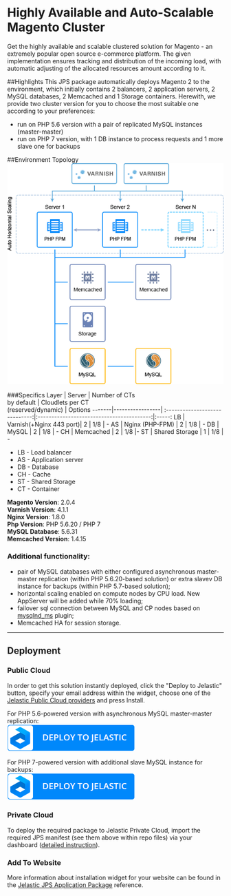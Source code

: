 # Highly Available and Auto-Scalable Magento Cluster

Get the highly available and scalable clustered solution for Magento - an extremely popular open source e-commerce platform. The given implementation ensures tracking and distribution of the incoming load, with automatic adjusting of the allocated resources amount according to it.

##Highlights
This JPS package automatically deploys Magento 2 to the environment, which initially contains 2 balancers, 2 application servers, 2 MySQL databases, 2 Memcached and 1 Storage containers. Herewith, we provide two cluster version for you to choose the most suitable one according to your preferences:
- run on PHP 5.6 version with a pair of replicated MySQL instances (master-master)
- run on PHP 7 version, with 1 DB instance to process requests and 1 more slave one for backups

##Environment Topology
![Cluster Topology](images/magento-cluster-topology.png)

###Specifics
 Layer | Server          | Number of CTs <br/> by default | Cloudlets per CT <br/> (reserved/dynamic) | Options
-------|-----------------| :-----------------------------:|:-----------------------------------------:|:-----:
LB     | Varnish(+Nginx 443 port)|           2                    |          1/8                               |   -
AS     | Nginx (PHP-FPM) |            2                   |         1/8                                |  -
DB     |      MySQL      |          2                     |          1/8                               |  -
CH     |     Memcached   |           2                    |         1/8                                |-
ST     |  Shared Storage |          1                     |           1/8                              |   -

* LB - Load balancer
* AS - Application server
* DB - Database
* CH - Cache
* ST - Shared Storage
* CT - Container

**Magento Version**: 2.0.4<br/>
**Varnish Version**: 4.1.1<br/>
**Nginx Version**: 1.8.0<br/>
**Php Version**: PHP 5.6.20 / PHP 7<br/>
**MySQL Database**: 5.6.31<br/>
**Memcached Version**: 1.4.15

### Additional functionality:
* pair of MySQL databases with either configured asynchronous master-master replication (within PHP 5.6.20-based solution) or extra slavev DB instance for backups (within PHP 5.7-based solution);
* horizontal scaling enabled on compute nodes by CPU load. New AppServer will be added while 70% loading;
* failover sql connection between MySQL and CP nodes based on [mysqlnd_ms](http://php.net/manual/ru/book.mysqlnd-ms.php) plugin;
* Memcached HA for session storage.

---

## Deployment

### Public Cloud

In order to get this solution instantly deployed, click the "Deploy to Jelastic" button, specify your email address within the widget, choose one of the [Jelastic Public Cloud providers](https://jelastic.cloud) and press Install.

For PHP 5.6-powered version with asynchronous MySQL master-master replication:<br/>
[![Deploy](https://github.com/jelastic-jps/git-push-deploy/raw/master/images/deploy-to-jelastic.png)](https://jelastic.com/install-application/?manifest=https%3A%2F%2Fraw.githubusercontent.com%2Fjelastic-jps%2Fmagento%2Fmaster%2Fmagento-cluster%2Fphp5.6-manifest.jps) 

For PHP 7-powered version with additional slave MySQL instance for backups:<br/>
[![Deploy](https://github.com/jelastic-jps/git-push-deploy/raw/master/images/deploy-to-jelastic.png)](https://jelastic.com/install-application/?manifest=https%3A%2F%2Fgithub.com%2Fjelastic-jps%2Fmagento%2Fraw%2Fmaster%2Fmagento-cluster%2Fphp7-manifest.jpshp7-manifest.jps)

### Private Cloud 
To deploy the required package to Jelastic Private Cloud, import the required JPS manifest (see them above within repo files) via your dashboard ([detailed instruction](https://docs.jelastic.com/environment-export-import#import)).

### Add To Website
More information about installation widget for your website can be found in the [Jelastic JPS Application Package](https://github.com/jelastic-jps/jpswiki/wiki/Jelastic-JPS-Application-Package) reference.
